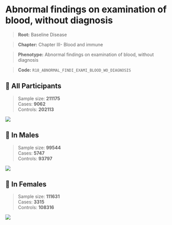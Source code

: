 # Abnormal findings on examination of blood, without diagnosis

> **Root:** Baseline Disease  

> **Chapter:** Chapter III- Blood and immune  

> **Phenotype:** Abnormal findings on examination of blood, without diagnosis  

> **Code:** `R18_ABNORMAL_FINDI_EXAMI_BLOOD_WO_DIAGNOSIS`

## 🧪 All Participants  
> Sample size: **211175**  
> Cases: **9062**  
> Controls: **202113**
<img src="/Disease/Figures/ALL/Incidence/R18_ABNORMAL_FINDI_EXAMI_BLOOD_WO_DIAGNOSIS.png"/>
<CsvTable src="/Disease/Data/ALL/Incidence/COX_R18_ABNORMAL_FINDI_EXAMI_BLOOD_WO_DIAGNOSIS.csv" label="🔍 View full results" />

## 👨 In Males  
> Sample size: **99544**  
> Cases: **5747**  
> Controls: **93797**
<img src="/Disease/Figures/Male/Incidence/R18_ABNORMAL_FINDI_EXAMI_BLOOD_WO_DIAGNOSIS.png"/>
<CsvTable src="/Disease/Data/Male/Incidence/COX_R18_ABNORMAL_FINDI_EXAMI_BLOOD_WO_DIAGNOSIS.csv" label="🔍 View full results" />

## 👩 In Females  
> Sample size: **111631**  
> Cases: **3315**  
> Controls: **108316**
<img src="/Disease/Figures/Female/Incidence/R18_ABNORMAL_FINDI_EXAMI_BLOOD_WO_DIAGNOSIS.png"/>
<CsvTable src="/Disease/Data/Female/Incidence/COX_R18_ABNORMAL_FINDI_EXAMI_BLOOD_WO_DIAGNOSIS.csv" label="🔍 View full results" />
